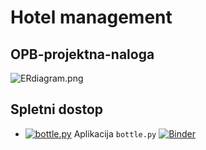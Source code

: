 # Hotel management
## OPB-projektna-naloga
![ERdiagram.png](https://github.com/UdirL18/LibMusic-OPB-Projektna-Naloga/blob/main/ER_diagram_Hotel_management.png)

## Spletni dostop
* [![bottle.py](https://mybinder.org/badge_logo.svg)](https://mybinder.org/v2/gh/UdirL18/Hotel_management-OPB-Projektna-Naloga/main?urlpath=proxy/8080/) Aplikacija `bottle.py`
[![Binder](https://mybinder.org/badge_logo.svg)](https://mybinder.org/v2/gh/UdirL18/Hotel_management-OPB-Projektna-Naloga/main?labpath=Hotel_management.py)
